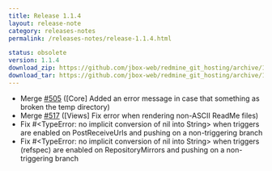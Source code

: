 ```yaml
---
title: Release 1.1.4
layout: release-note
category: releases-notes
permalink: /releases-notes/release-1.1.4.html

status: obsolete
version: 1.1.4
download_zip: https://github.com/jbox-web/redmine_git_hosting/archive/1.1.4.zip
download_tar: https://github.com/jbox-web/redmine_git_hosting/archive/1.1.4.tar.gz
---
```


* Merge [#505](https://github.com/jbox-web/redmine_git_hosting/pull/505) ([Core] Added an error message in case that something as broken the temp directory)
* Merge [#517](https://github.com/jbox-web/redmine_git_hosting/pull/517) ([Views] Fix error when rendering non-ASCII ReadMe files)
* Fix #<TypeError: no implicit conversion of nil into String> when triggers are enabled on PostReceiveUrls and pushing on a non-triggering branch
* Fix #<TypeError: no implicit conversion of nil into String> when triggers (refspec) are enabled on RepositoryMirrors and pushing on a non-triggering branch
